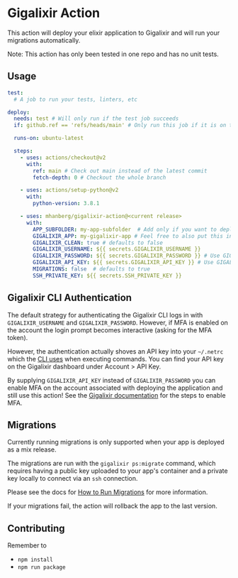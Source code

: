 # Gigalixir Action

This action will deploy your elixir application to Gigalixir and will run your migrations automatically.

Note: This action has only been tested in one repo and has no unit tests.

## Usage

```yaml
test:
  # A job to run your tests, linters, etc

deploy:
  needs: test # Will only run if the test job succeeds
  if: github.ref == 'refs/heads/main' # Only run this job if it is on the main branch

  runs-on: ubuntu-latest

  steps:
    - uses: actions/checkout@v2
      with:
        ref: main # Check out main instead of the latest commit
        fetch-depth: 0 # Checkout the whole branch

    - uses: actions/setup-python@v2
      with:
        python-version: 3.8.1

    - uses: mhanberg/gigalixir-action@<current release>
      with:
        APP_SUBFOLDER: my-app-subfolder  # Add only if you want to deploy an app that is not at the root of your repository
        GIGALIXIR_APP: my-gigalixir-app # Feel free to also put this in your secrets
        GIGALIXIR_CLEAN: true # defaults to false
        GIGALIXIR_USERNAME: ${{ secrets.GIGALIXIR_USERNAME }}
        GIGALIXIR_PASSWORD: ${{ secrets.GIGALIXIR_PASSWORD }} # Use GIGALIXIR_PASSWORD or GIGALIXIR_API_KEY
        GIGALIXIR_API_KEY: ${{ secrets.GIGALIXIR_API_KEY }} # Use GIGALIXIR_PASSWORD or GIGALIXIR_API_KEY
        MIGRATIONS: false  # defaults to true
        SSH_PRIVATE_KEY: ${{ secrets.SSH_PRIVATE_KEY }}
```

## Gigalixir CLI Authentication

The default strategy for authenticating the Gigalixir CLI logs in with `GIGALIXIR_USERNAME` and `GIGALIXIR_PASSWORD`. However, if MFA is enabled on the account the login prompt becomes interactive (asking for the MFA token).

However, the authentication actually shoves an API key into your `~/.netrc` which the [CLI uses](https://gigalixir.readthedocs.io/en/latest/cli.html?highlight=netrc#authentication) when executing commands. You can find your API key on the Gigalixir dashboard under Account > API Key.

By supplying `GIGALIXIR_API_KEY` instead of `GIGALIXIR_PASSWORD` you can enable MFA on the account associated with deploying the application and still use this action! See the [Gigalixir documentation](https://gigalixir.readthedocs.io/en/latest/account.html?highlight=api%20key#how-to-use-multi-factor-authentication) for the steps to enable MFA.

## Migrations

Currently running migrations is only supported when your app is deployed as a mix release.

The migrations are run with the `gigalixir ps:migrate` command, which requires having a public key uploaded to your app's container and a private key locally to connect via an `ssh` connection.

Please see the docs for [How to Run Migrations](https://gigalixir.readthedocs.io/en/latest/main.html#migrations) for more information.

If your migrations fail, the action will rollback the app to the last version.

## Contributing

Remember to

- `npm install`
- `npm run package`
